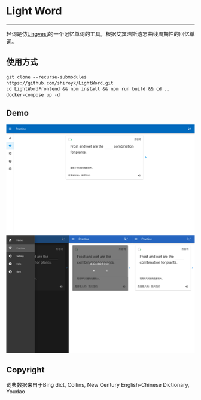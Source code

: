 # Light Word

***
轻词是仿[Lingvest](https://lingvist.com/)的一个记忆单词的工具，根据艾宾浩斯遗忘曲线周期性的回忆单词。

## 使用方式

```
git clone --recurse-submodules https://github.com/shiroyk/LightWord.git
cd LightWordFrontend && npm install && npm run build && cd ..
docker-compose up -d
```

## Demo
![](demo/demo1.png)
![](demo/demo2.png)

## Copyright
词典数据来自于Bing dict, Collins, New Century English-Chinese Dictionary, Youdao
